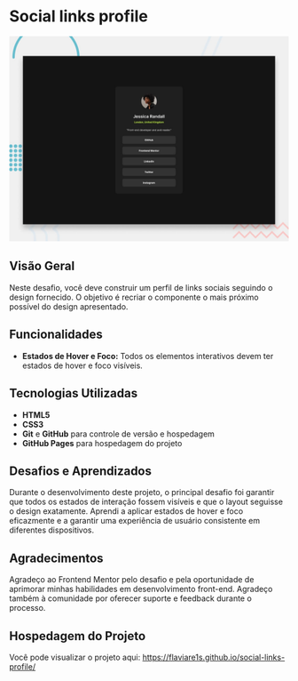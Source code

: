 # Social links profile

![Design preview for the Social links profile coding challenge](./design/desktop-preview.jpg)


## Visão Geral

Neste desafio, você deve construir um perfil de links sociais seguindo o design fornecido. O objetivo é recriar o componente o mais próximo possível do design apresentado.


## Funcionalidades

- **Estados de Hover e Foco:** Todos os elementos interativos devem ter estados de hover e foco visíveis.

## Tecnologias Utilizadas

- **HTML5**
- **CSS3**
- **Git** e **GitHub** para controle de versão e hospedagem
- **GitHub Pages** para hospedagem do projeto

## Desafios e Aprendizados

Durante o desenvolvimento deste projeto, o principal desafio foi garantir que todos os estados de interação fossem visíveis e que o layout seguisse o design exatamente. Aprendi a aplicar estados de hover e foco eficazmente e a garantir uma experiência de usuário consistente em diferentes dispositivos.

## Agradecimentos

Agradeço ao Frontend Mentor pelo desafio e pela oportunidade de aprimorar minhas habilidades em desenvolvimento front-end. Agradeço também à comunidade por oferecer suporte e feedback durante o processo.

## Hospedagem do Projeto

Você pode visualizar o projeto aqui: https://flaviare1s.github.io/social-links-profile/
